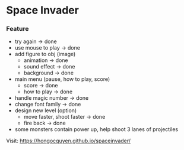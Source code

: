 # Space Invader

### Feature
- try again -> done
- use mouse to play -> done
- add figure to obj (image)
	- animation	->	done 	
	- sound effect -> done
	- background	-> done
- main menu (pause, how to play, score) 	
	- score -> done
	- how to play	->	done
- handle magic number -> done
- change font family -> done
- design new level (option) 
	- move faster, shoot faster -> done
	- fire back ->	done
- some monsters contain power up, help shoot 3 lanes of projectiles

Visit: https://hongocquyen.github.io/spaceinvader/
